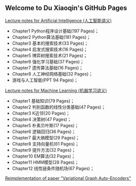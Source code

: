 ## Welcome to Du Xiaoqin's GitHub Pages

<a href="https://github.com/duxiaoqin/Lecture-notes-for-Artificial-Intelligence">Lecture notes for Artificial Intelligence (人工智能讲义)</a>
- Chapter1 Python程序设计基础(197 Pages)；
- Chapter2 Python算法基础(181 Pages)；
- Chapter3 基本的搜索技术(33 Pages)；
- Chapter4 启发式搜索技术(16 Pages)；
- Chapter5 博弈树搜索技术(21 Pages)；
- Chapter6 强化学习基础(37 Pages)；
- Chapter7 遗传算法基础(16 Pages)；
- Chapter8 人工神经网络基础(32 Pages)；
- 游戏与人工智能(PPT 94 Pages)；

<a href="https://github.com/duxiaoqin/Lecture-notes-for-Machine-Learning">Lecture notes for Machine Learning (机器学习讲义)</a>
- Chapter1 基础知识(79 Pages)；
- Chapter2 判别函数的线性分类基础(47 Pages)；
- Chapter3 K近邻(20 Pages)；
- Chapter4 决策树(47 Pages)；
- Chapter5 朴素贝叶斯(17 Pages)；
- Chapter6 逻辑回归(36 Pages)；
- Chapter7 最大熵模型(29 Pages)；
- Chapter8 支持向量机(61 Pages)；
- Chapter9 提升方法(32 Pages)；
- Chapter10 EM算法(32 Pages)；
- Chapter11 HMM模型(28 Pages)；
- Chapter12 线性链条件随机场(67 Pages)；

<a href="https://github.com/duxiaoqin/VGAE">Reimplementation of paper "Variational Graph Auto-Encoders"</a>
